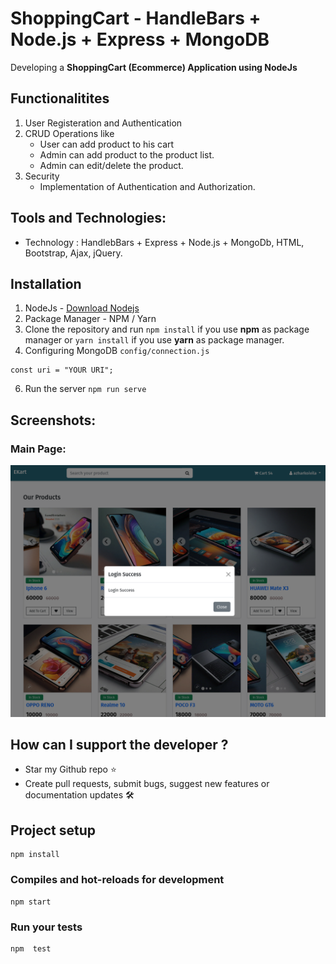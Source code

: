 # ShoppingCart - HandleBars + Node.js + Express + MongoDB


Developing a **ShoppingCart (Ecommerce) Application using NodeJs**

## Functionalitites
1. User Registeration and Authentication
2. CRUD Operations like
    * User can add product to his cart
    * Admin can add product to the product list.
    * Admin can edit/delete the product.
3. Security
    * Implementation of Authentication and Authorization.

## Tools and Technologies:
* Technology : HandlebBars + Express + Node.js + MongoDb, HTML, Bootstrap, Ajax, 
jQuery.

## Installation

1. NodeJs - [Download Nodejs](https://nodejs.org/en/download/)
2. Package Manager - NPM / Yarn
3. Clone the repository and run `npm install` if you use **npm** as package manager or `yarn install` if you use **yarn** as package manager.
4. Configuring MongoDB `config/connection.js`
```
const uri = "YOUR URI";

```
6. Run the server `npm run serve`

## Screenshots:

### Main Page:
![Alt text](https://raw.githubusercontent.com/Azharkoivila/NodeJs-Express-Shopping-car/refs/heads/master/screenshots/Screenshot%20from%202024-10-27%2021-33-34.png)

## How can I support the developer ?

* Star my Github repo ⭐
* Create pull requests, submit bugs, suggest new features or documentation updates 🛠

## Project setup
```
npm install
```

### Compiles and hot-reloads for development
```
npm start
```

### Run your tests
```
npm  test
```
